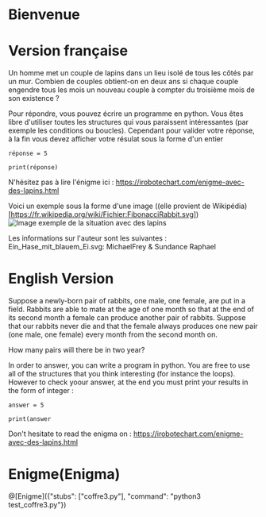 # Bienvenue

# Version française

Un homme met un couple de lapins dans un lieu isolé de tous les côtés par un mur. Combien de couples obtient-on en deux ans si chaque couple engendre tous les mois un nouveau couple à compter du troisième mois de son existence ?

Pour répondre, vous pouvez écrire un programme en python. Vous êtes libre d'utiliser toutes les structures qui vous paraissent intéressantes (par exemple les conditions ou boucles).  Cependant pour valider votre réponse, à la fin vous devez afficher votre résulat sous la forme d'un entier 

    réponse = 5
    
    print(réponse)

N'hésitez pas à lire l'énigme ici : https://irobotechart.com/enigme-avec-des-lapins.html
    
Voici un exemple sous la forme d'une image ((elle provient de Wikipédia)[https://fr.wikipedia.org/wiki/Fichier:FibonacciRabbit.svg])
![Image exemple de la situation avec des lapins](https://upload.wikimedia.org/wikipedia/commons/thumb/7/7a/FibonacciRabbit.svg/620px-FibonacciRabbit.svg.png)

Les informations sur l'auteur sont les suivantes : Ein_Hase_mit_blauem_Ei.svg: MichaelFrey & Sundance Raphael


# English Version
Suppose a newly-born pair of rabbits, one male, one female, are put in a field. Rabbits are able to mate at the age of one month so that at the end of its second month a female can produce another pair of rabbits. Suppose that our rabbits never die and that the female always produces one new pair (one male, one female) every month from the second month on. 

How many pairs will there be in two year?

In order to answer, you can write a program in python. You are free to use all of the structures that you think interesting (for instance the loops).  However to check yoour answer, at the end you must print your results in the form of integer :

    answer = 5
    
    print(answer

Don't hesitate to read the enigma on : https://irobotechart.com/enigme-avec-des-lapins.html

# Enigme(Enigma)

@[Enigme]({"stubs": ["coffre3.py"], "command": "python3 test_coffre3.py"})

